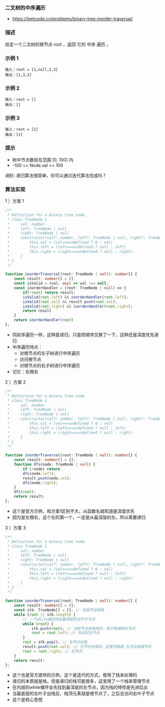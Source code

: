 ### 二叉树的中序遍历

- https://leetcode.cn/problems/binary-tree-inorder-traversal/

### 描述

给定一个二叉树的根节点 root ，返回 它的 中序 遍历 。

### 示例 1

```
输入：root = [1,null,2,3]
输出：[1,3,2]
```

### 示例 2

```
输入：root = []
输出：[]
```

### 示例 3

```
输入：root = [1]
输出：[1]
```
### 提示

- 树中节点数目在范围 [0, 100] 内
- -100 <= Node.val <= 100
 

进阶: 递归算法很简单，你可以通过迭代算法完成吗？

### 算法实现

1 ）方案 1

```ts
/**
 * Definition for a binary tree node.
 * class TreeNode {
 *     val: number
 *     left: TreeNode | null
 *     right: TreeNode | null
 *     constructor(val?: number, left?: TreeNode | null, right?: TreeNode | null) {
 *         this.val = (val===undefined ? 0 : val)
 *         this.left = (left===undefined ? null : left)
 *         this.right = (right===undefined ? null : right)
 *     }
 * }
 */

function inorderTraversal(root: TreeNode | null): number[] {
    const result: number[] = []
    const isValid = (val: any) => val !== null;
    const inorderHandler = (root: TreeNode | null) => {
        if(!root) return result;
        isValid(root.left) && inorderHandler(root.left);
        isValid(root.val) && result.push(root.val);
        isValid(root.right) && inorderHandler(root.right);
        return result
    }
    return inorderHandler(root)
};
```

- 同前序遍历一样，这种是递归，只是把顺序交换了一下，这种还是深度优先递归
- 中序遍历特点：
  * 对根节点的左子树进行中序遍历
  * 访问根节点
  * 对根节点的右子树进行中序遍历
- 记忆：左根右

2 ）方案 2

```ts
/**
 * Definition for a binary tree node.
 * class TreeNode {
 *     val: number
 *     left: TreeNode | null
 *     right: TreeNode | null
 *     constructor(val?: number, left?: TreeNode | null, right?: TreeNode | null) {
 *         this.val = (val===undefined ? 0 : val)
 *         this.left = (left===undefined ? null : left)
 *         this.right = (right===undefined ? null : right)
 *     }
 * }
 */

function inorderTraversal(root: TreeNode | null): number[] {
    const result: number[] = [];
    function dfs(node: TreeNode | null) {
        if (!node) return
        dfs(node.left);
        result.push(node.val);
        dfs(node.right);
    }
    dfs(root);
    return result;
};
```

- 这个是官方示例，和方案1区别不大，从函数名就知道是深度优先
- 因为是左根右，这个左的第一个，一定是从最深层的左，所以需要递归

3 ）方案 3

```ts
/**
 * Definition for a binary tree node.
 * class TreeNode {
 *     val: number
 *     left: TreeNode | null
 *     right: TreeNode | null
 *     constructor(val?: number, left?: TreeNode | null, right?: TreeNode | null) {
 *         this.val = (val===undefined ? 0 : val)
 *         this.left = (left===undefined ? null : left)
 *         this.right = (right===undefined ? null : right)
 *     }
 * }
 */

function inorderTraversal(root: TreeNode | null): number[] {
    const result: number[] = [];
    const stk: TreeNode[] = []; // 存放节点的栈
    while (root || stk.length) {
        // 一个while循环找到最深层的左叶子节点
        while (root) {
            stk.push(root); // 当前节点进栈保存，用于取根和右节点
            root = root.left; // 先访问左节点
        }
        root = stk.pop(); // 左节点出栈
        result.push(root.val); // 左节点先保存，这里可能是 左节点或根节点
        root = root.right; // 右节点
    }
    return result;
};
```

- 这个也是官方提供的示例，这个是迭代的方式，使用了栈来处理的
- 递归的本质就是栈，但是递归的栈可能很多，这里用了一个栈来管理节点
- 在内层的while循环会先找到最深层的左节点，因为栈的特性是先进后出
- 当最底层的左叶子出栈后，栈顶元素就是根节点了，之后去访问右叶子节点
- 这个是核心思想